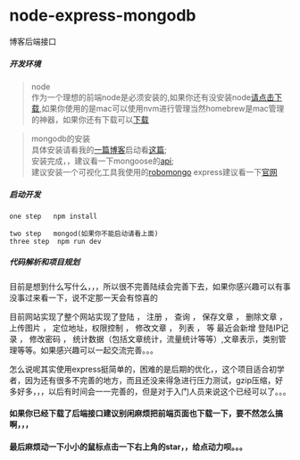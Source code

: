 # node-express-mongodb
博客后端接口

##### 开发环境
 > node <br/>
 作为一个理想的前端node是必须安装的,如果你还有没安装node[请点击下载](http://nodejs.cn/),如果你使用的是mac可以使用nvm进行管理当然homebrew是mac管理的神器，如果你还有下载可以[下载](https://brew.sh/)<br/>

 >mongodb的安装 <br/>
具体安装请看我的[一篇博客](http://blog.csdn.net/zhanglongdream/article/details/70231261)启动看[这篇](http://blog.csdn.net/zhanglongdream/article/details/72911949);<br/>
>安装完成，，建议看一下mongoose的[api](http://mongoosejs.com/);<br/>
>建议安装一个可视化工具我使用的[robomongo](https://github.com/Studio3T/robomongo)
 >express建议看一下[官网](http://www.expressjs.com.cn/4x/api.html)<br/>

 ##### 启动开发
  ```
  one step   npm install

  two step   mongod(如果你不能启动请看上面)
  three step  npm run dev
  ``` 
##### 代码解析和项目规划

目前是想到什么写什么，，，所以很不完善陆续会完善下去，如果你感兴趣可以有事没事过来看一下，说不定那一天会有惊喜的

目前网站实现了整个网站实现了登陆 ， 注册 ， 查询 ， 保存文章 ， 删除文章 ， 上传图片 ， 定位地址，权限控制 ， 修改文章 ， 列表 ， 等
最近会新增 登陆IP记录 ， 修改密码 ， 统计数据（包括文章统计，流量统计等等）,文章表示，类别管理等等。如果感兴趣可以一起交流完善。。。

怎么说呢其实使用express挺简单的，困难的是后期的优化，，这个项目适合初学者，因为还有很多不完善的地方，而且还没来得急进行压力测试，gzip压缩，好多好多，，，以后有时间会一一完善的，但是对于入门人员来说这个已经可以了。。。

#### 如果你已经下载了后端接口建议别闲麻烦把前端页面也下载一下，要不然怎么搞啊，，，

#### 最后麻烦动一下小小的鼠标点击一下右上角的star，，给点动力呗。。。


